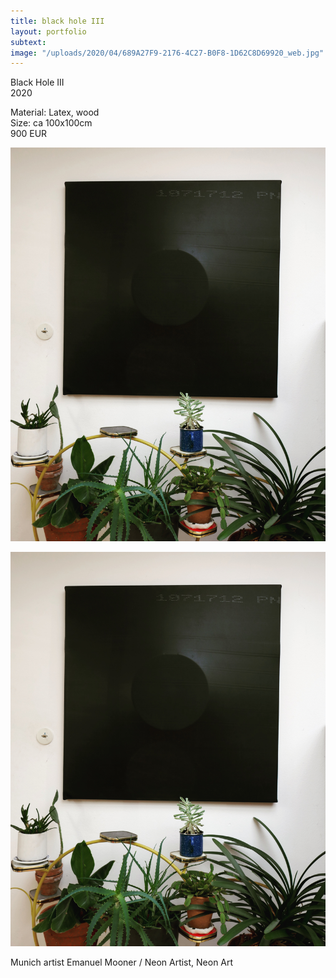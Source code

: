 ```yaml
---
title: black hole III
layout: portfolio
subtext: 
image: "/uploads/2020/04/689A27F9-2176-4C27-B0F8-1D62C8D69920_web.jpg"
---
```

Black Hole III  
2020

Material: Latex, wood  
Size: ca 100x100cm  
900 EUR

![y](/uploads/2020/04/689A27F9-2176-4C27-B0F8-1D62C8D69920_web.jpg)

![y](/uploads/2020/04/689A27F9-2176-4C27-B0F8-1D62C8D69920.jpg)

Munich artist Emanuel Mooner / Neon Artist, Neon Art